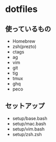 dotfiles
========

## 使っているもの

- Homebrew
- zsh(prezto)
- ctags
- ag
- vim
- git
- tig
- tmux
- ghq
- peco


## セットアップ

- setup/base.bash
- setup/mac.bash
- setup/vim.bash
- setup/zsh.zsh
